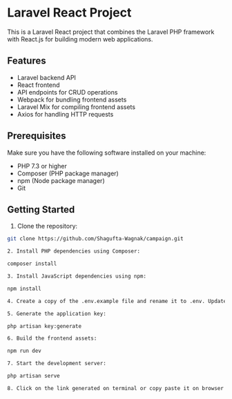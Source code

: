 # Laravel React Project

This is a Laravel React project that combines the Laravel PHP framework with React.js for building modern web applications.

## Features

- Laravel backend API
- React frontend 
- API endpoints for CRUD operations
- Webpack for bundling frontend assets
- Laravel Mix for compiling frontend assets
- Axios for handling HTTP requests

## Prerequisites

Make sure you have the following software installed on your machine:

- PHP 7.3 or higher
- Composer (PHP package manager)
- npm (Node package manager)
- Git

## Getting Started

1. Clone the repository:

```bash
git clone https://github.com/Shagufta-Wagnak/campaign.git

2. Install PHP dependencies using Composer:

composer install

3. Install JavaScript dependencies using npm:

npm install

4. Create a copy of the .env.example file and rename it to .env. Update the configuration values according to your environment.

5. Generate the application key:

php artisan key:generate

6. Build the frontend assets:

npm run dev

7. Start the development server:

php artisan serve

8. Click on the link generated on terminal or copy paste it on browser after running above command to redirect.

